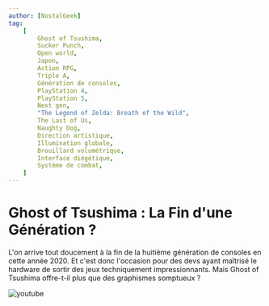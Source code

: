 ```yaml
---
author: [NostalGeek]
tag:
    [
        Ghost of Tsushima,
        Sucker Punch,
        Open world,
        Japon,
        Action RPG,
        Triple A,
        Génération de consoles,
        PlayStation 4,
        PlayStation 5,
        Next gen,
        "The Legend of Zelda: Breath of the Wild",
        The Last of Us,
        Naughty Dog,
        Direction artistique,
        Illumination globale,
        Brouillard volumétrique,
        Interface diégétique,
        Système de combat,
    ]
---
```


# Ghost of Tsushima : La Fin d'une Génération ?

L'on arrive tout doucement à la fin de la huitième génération de consoles en cette année 2020. Et c'est donc l'occasion pour des devs ayant maîtrisé le hardware de sortir des jeux techniquement impressionnants. Mais Ghost of Tsushima offre-t-il plus que des graphismes somptueux ?

![youtube](https://www.youtube.com/watch?v=L3LW_XiWUII)
